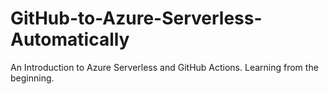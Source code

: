 # GitHub-to-Azure-Serverless-Automatically
An Introduction to Azure Serverless and GitHub Actions. Learning from the beginning.
